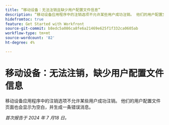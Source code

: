```yaml
---
title: “移动设备：无法注销且缺少用户配置文件信息”
description: “移动设备应用程序中的注销选项不允许某些用户成功注销。 他们的用户配置文件页面也会显示为空白，并生成一条错误消息。”
hidefromtoc: true
feature: Get Started with Workfront
source-git-commit: b8edc5a086ca8fe6a21469e625f1f332ca0605ab
workflow-type: tm+mt
source-wordcount: '82'
ht-degree: 4%

---
```



# 移动设备：无法注销，缺少用户配置文件信息

移动设备应用程序中的注销选项不允许某些用户成功注销。 他们的用户配置文件页面也会显示为空白，并生成一条错误消息。

_首次报告于 2024 年 7 月18 日。_
